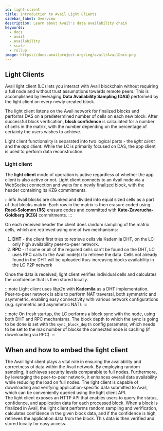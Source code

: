 ```yaml
---
id: light-client
title: Introduction to Avail Light Clients
sidebar_label: Overview
description: Learn about Avail's data availability chain
keywords:
  - docs
  - avail
  - availability
  - scale
  - rollup
image: https://docs.availproject.org/img/avail/AvailDocs.png
---
```


## Light Clients

Avail light client (LC) lets you interact with Avail blockchain without requiring a full node and without trust assumptions towards remote peers.
This is accomplished by leveraging **Data Availability Sampling (DAS)** performed by the light client on every newly created block.

The light client listens on the Avail network for finalized blocks and performs DAS on a predetermined number of cells on each new block.
After successful block verification, **block confidence** is calculated for a number of cells in the matrix, with the number depending on the percentage of certainty the users wishes to achieve.

Light client functionality is separated into two logical parts - the _light client_ and the _app client_. While the LC is primarily focused on DAS, the app client is used to perform data reconstruction.

### Light client

The **light client** mode of operation is active regardless of whether the app client is also active or not.
Light client connects to an Avail node via a WebSocket connection and waits for a newly finalized block, with the header containing its KZG commitments.

:::info
Avail blocks are chunked and divided into equal sized cells as a part of that blocks matrix. Each row in the matrix is then erasure coded using **Reed-Solomon (RS)** erasure codes and committed with **Kate-Zaverucha-Goldberg (KZG)** commitments.
:::

On each received header the client does random sampling of the matrix cells, which are retrieved using one of two mechanisms:

1. **DHT** - the client first tries to retrieve cells via Kademlia DHT, on the LC-only high availability peer-to-peer network.
2. **RPC** - if some or all of the required cells can't be found on the DHT, LC uses RPC calls to the Avail node(s) to retrieve the data. Cells not already found in the DHT will be uploaded thus increasing blocks availability in the LC P2P network

Once the data is received, light client verifies individual cells and calculates the confidence that is then stored locally.

:::note
Light client uses _libp2p_ with **Kademlia** as a DHT implementation. Peer-to-peer network is able to perform NAT traversal, both symmetric and asymmetric, enabling easy connectivity with various network configurations (e.g. symmetric and asymmetric NAT).
:::

:::note
On fresh startup, the LC performs a block sync with the node, using both DHT and RPC mechanisms. The block depth to which the sync is going to be done is set with the `sync_block_depth` config parameter, which needs to be set to the max number of blocks the connected node is caching (if downloading via RPC).
:::

## When and how to embed the light client

The Avail light client plays a vital role in ensuring the availability and correctness of data
within the Avail network. By employing random sampling, it achieves security levels comparable to
full nodes. Furthermore, by leveraging the peer-to-peer network, it enhances overall data availability
while reducing the load on full nodes. The light client is capable of downloading and verifying
application-specific data submitted to Avail, which can be conveniently queried using the light client API.  
The light client exposes an HTTP API that enables users to query the status, confidence, and application data
for each processed block. When a block is finalized in Avail, the light client performs random sampling and
verification, calculates confidence in the given block data, and if the confidence is high, retrieves the
application data from the block. This data is then verified and stored locally for easy access.
